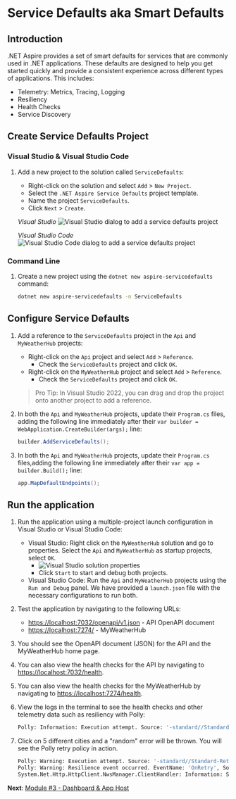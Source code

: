 # Service Defaults aka Smart Defaults

## Introduction

.NET Aspire provides a set of smart defaults for services that are commonly used in .NET applications. These defaults are designed to help you get started quickly and provide a consistent experience across different types of applications. This includes:

- Telemetry: Metrics, Tracing, Logging
- Resiliency
- Health Checks
- Service Discovery

## Create Service Defaults Project

### Visual Studio & Visual Studio Code

1. Add a new project to the solution called `ServiceDefaults`:
   - Right-click on the solution and select `Add` > `New Project`.
   - Select the `.NET Aspire Service Defaults` project template.
   - Name the project `ServiceDefaults`.
   - Click `Next` > `Create`.

    *Visual Studio*
    ![Visual Studio dialog to add a service defaults project](./media/vs-add-servicedefaults.png)

    *Visual Studio Code*
    ![Visual Studio Code dialog to add a service defaults project](./media/vsc-add-servicedefaults.png)

### Command Line

1. Create a new project using the `dotnet new aspire-servicedefaults` command:

   ```bash
   dotnet new aspire-servicedefaults -n ServiceDefaults
   ```

## Configure Service Defaults

1. Add a reference to the `ServiceDefaults` project in the `Api` and `MyWeatherHub` projects:
   - Right-click on the `Api` project and select `Add` > `Reference`.
     - Check the `ServiceDefaults` project and click `OK`.
   - Right-click on the `MyWeatherHub` project and select `Add` > `Reference`.
     - Check the `ServiceDefaults` project and click `OK`.

   > Pro Tip: In Visual Studio 2022, you can drag and drop the project onto another project to add a reference.

1. In both the `Api` and `MyWeatherHub` projects, update their `Program.cs` files, adding the following line immediately after their `var builder = WebApplication.CreateBuilder(args);` line:

   ```csharp
   builder.AddServiceDefaults();
   ```

1. In both the `Api` and `MyWeatherHub` projects, update their `Program.cs` files,adding the following line immediately after their `var app = builder.Build();` line:

   ```csharp
   app.MapDefaultEndpoints();
   ```

## Run the application

1. Run the application using a multiple-project launch configuration in Visual Studio or Visual Studio Code:
   - Visual Studio: Right click on the `MyWeatherHub` solution and go to properties. Select the `Api` and `MyWeatherHub` as startup projects, select `OK`.
     - ![Visual Studio solution properties](./media/vs-multiproject.png)
     - Click `Start` to start and debug both projects.
   - Visual Studio Code: Run the `Api` and `MyWeatherHub` projects using the `Run and Debug` panel. We have provided a `launch.json` file with the necessary configurations to run both.
1. Test the application by navigating to the following URLs:
   - [https://localhost:7032/openapi/v1.json](https://localhost:7032/openapi/v1.json) - API OpenAPI document
   - [https://localhost:7274/](https://localhost:7274/) - MyWeatherHub
1. You should see the OpenAPI document (JSON) for the API and the MyWeatherHub home page.
1. You can also view the health checks for the API by navigating to [https://localhost:7032/health](https://localhost:7032/health).
1. You can also view the health checks for the MyWeatherHub by navigating to [https://localhost:7274/health](https://localhost:7274/health).
1. View the logs in the terminal to see the health checks and other telemetry data such as resiliency with Polly:

   ```bash
   Polly: Information: Execution attempt. Source: '-standard//Standard-Retry', Operation Key: '', Result: '200', Handled: 'False', Attempt: '0', Execution Time: '13.0649'
   ```

1. Click on 5 different cities and a "random" error will be thrown. You will see the Polly retry policy in action.

   ```bash
   Polly: Warning: Execution attempt. Source: '-standard//Standard-Retry', Operation Key: '', Result: '500', Handled: 'True', Attempt: '0', Execution Time: '9732.8258'
   Polly: Warning: Resilience event occurred. EventName: 'OnRetry', Source: '-standard//Standard-Retry', Operation Key: '', Result: '500'
   System.Net.Http.HttpClient.NwsManager.ClientHandler: Information: Sending HTTP request GET http://localhost:5271/forecast/AKZ318
   ```

**Next**: [Module #3 - Dashboard & App Host](3-dashboard-apphost.md)

